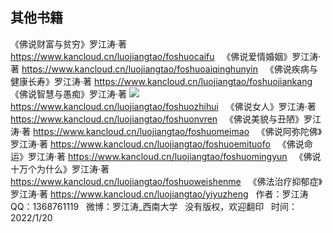 ## 其他书籍
《佛说财富与贫穷》罗江涛·著
https://www.kancloud.cn/luojiangtao/foshuocaifu
&nbsp;
《佛说爱情婚姻》罗江涛·著
https://www.kancloud.cn/luojiangtao/foshuoaiqinghunyin
&nbsp;
《佛说疾病与健康长寿》罗江涛·著
https://www.kancloud.cn/luojiangtao/foshuojiankang
&nbsp;
《佛说智慧与愚痴》罗江涛·著
![](images/佛说智慧与愚痴.jpg)
https://www.kancloud.cn/luojiangtao/foshuozhihui
&nbsp;
《佛说女人》罗江涛·著
https://www.kancloud.cn/luojiangtao/foshuonvren
&nbsp;
《佛说美貌与丑陋》罗江涛·著
https://www.kancloud.cn/luojiangtao/foshuomeimao
&nbsp;
《佛说阿弥陀佛》罗江涛·著
https://www.kancloud.cn/luojiangtao/foshuoemituofo
&nbsp;
《佛说命运》罗江涛·著
https://www.kancloud.cn/luojiangtao/foshuomingyun
&nbsp;
《佛说十万个为什么》罗江涛·著
https://www.kancloud.cn/luojiangtao/foshuoweishenme
&nbsp;
《佛法治疗抑郁症》罗江涛·著
https://www.kancloud.cn/luojiangtao/yiyuzheng
&nbsp;
作者：罗江涛
&nbsp;
QQ：1368761119
&nbsp;
微博：罗江涛_西南大学
&nbsp;
没有版权，欢迎翻印
&nbsp;
时间：2022/1/20